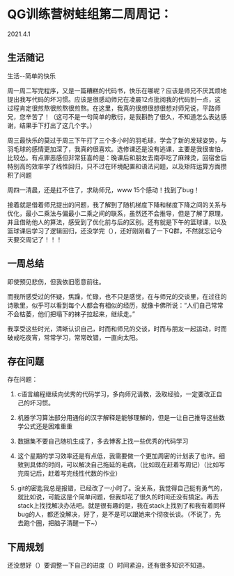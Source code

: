 # QG训练营树蛙组第二周周记：

2021.4.1

## 生活随记

生活--简单的快乐

周一周二写完程序，又是一篇糟糕的代码书，快乐在哪呢？应该是师兄不厌其烦地提出我写代码的坏习惯。应该是很感动师兄在凌晨12点批阅我的代码到一点，这过程肯定很煎熬很煎熬很煎熬。在这里，我真的很想很想很想对师兄说，平路师兄，您辛苦了！（这可不是一句简单的敷衍，是我斟酌了很久，不知道怎么表达感谢，结果手下打出了这几个字。）

周三最快乐的莫过于周三下午打了三个多小时的羽毛球，学会了新的发球姿势，与羽毛球的感情更加深了，我真的很喜欢。选修课还是没有逃课，主要是我很害怕，比较怂。有点罪恶感但非常狂喜的是：晚课后和朋友去南亭吃了麻辣烫，回宿舍后特别高的效率学了线性回归，只不过在环境配置和语法问题，以及矩阵运算方面攒积了问题

周四一清晨，还是扛不住了，求助师兄，www 15个感动！找到了bug！

接着就是借着师兄提出的问题，我了解到了随机梯度下降和梯度下降之间的关系与优化，最小二乘法与偏最小二乘之间的联系，虽然还不会推导，但是了解了原理，并且借助他人的算法，感受到了优化前与后的区别。还有就是下午的篮球课，以及篮球课后学习了逻辑回归，还没学完（），还好刚刚看了一下Q群，不然就忘记今天要交周记了！！！

## 一周总结

即使预见悲伤，但我依旧愿意前往。

而我所感受过的怀疑，焦躁，忙碌，也不只是感觉，在与师兄的交谈里，在过往的诗歌里，似乎可以看到每个人都会有相似的经历，就像卡佛所说：“人们自己常常不会枯萎，他们把塌下的袜子拉起来，继续走。”

我享受这些时光，清晰认识自己，时而和师兄的交谈，时而与朋友一起运动，时而破戒吃夜宵，常常学习，常常改错，一直向太阳。



## 存在问题

存在问题：

1. c语言编程继续向优秀的代码学习，多向师兄请教，汲取经验，一定要改正自己的坏习惯。

2. 机器学习算法部分用通俗的汉字解释是能够理解的，但是一让自己推导这些数学公式还是困难重重

3. 数据集不要自己随机生成了，多去博客上找一些优秀的代码学习

4. 这个星期的学习效率还是有点低，我需要做一个更加周密的计划表了也许。细致到具体的时间，可以解决自己拖延的毛病，（比如现在赶着写周记）（比如写完周记后，赶着写完线性代数的作业）

5. git的密匙我总是报错，已经改了一小时了。没关系，我觉得自己挺有勇气的，就比如说，可能这是个简单问题，但我却花了很久的时间还没有搞定。再去stack上找找解决办法吧。就是很有趣的是，我在stack上找到了和我有着同样bug的人，都还没解决，好了，是不是可以跟她来个彻夜长谈。（不说了，先去跑个圈，把脑子清醒一下~）

## 下周规划

还没想好（）要调整一下自己的进度（）时间紧迫，还有很多知识不知道。









